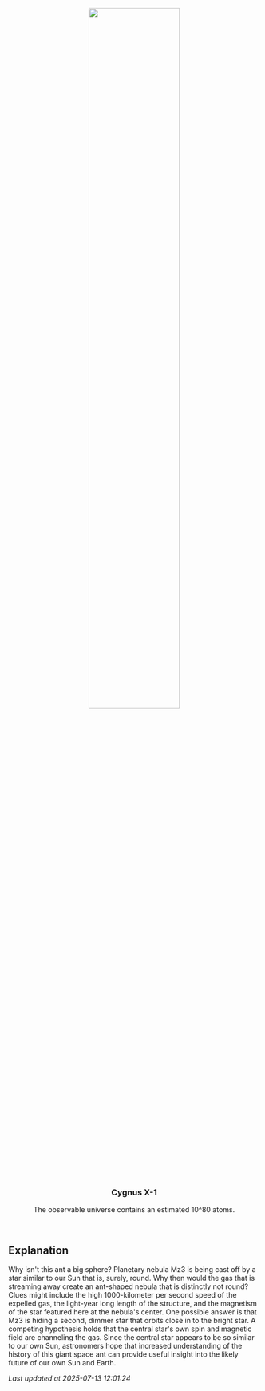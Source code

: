 <p align='center'>
    <img src='https://apod.nasa.gov/apod/image/2507/ant_hubble_1072.jpg' width='60%' />
    <h3 align="center">Cygnus X-1</h3>
    <p align="center">The observable universe contains an estimated 10^80 atoms.</p>
</p>
<br/>

Explanation
--
Why isn't this ant a big sphere?  Planetary nebula Mz3 is being cast off by a star similar to our Sun that is, surely, round.  Why then would the gas that is streaming away create an ant-shaped nebula that is distinctly not round?  Clues might include the high 1000-kilometer per second speed of the expelled gas, the light-year long length of the structure, and the magnetism of the star featured here at the nebula's center.  One possible answer is that Mz3 is hiding a second, dimmer star that orbits close in to the bright star.  A competing hypothesis holds that the central star's own spin and magnetic field are channeling the gas.  Since the central star appears to be so similar to our own Sun, astronomers hope that increased understanding of the history of this giant space ant can provide useful insight into the likely future of our own Sun and Earth.


*Last updated at 2025-07-13 12:01:24*
